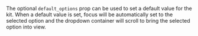 The optional `default_options` prop can be used to set a default value for the kit. When a default value is set, focus will be automatically set to the selected option and the dropdown container will scroll to bring the selected option into view. 